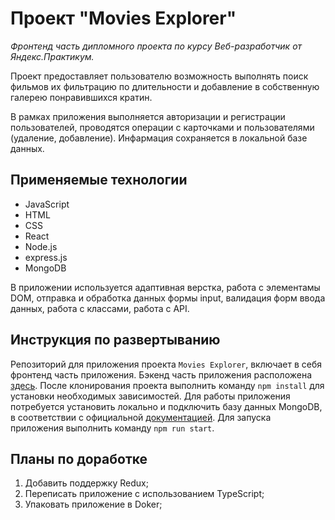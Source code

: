 # Проект "Movies Explorer"
  _Фронтенд часть дипломного проекта по курсу Веб-разработчик от Яндекс.Практикум._
  
  Проект предоставляет пользователю возможность выполнять поиск фильмов их фильтрацию по длительности и добавление в собственную галерею понравившихся кратин.
  
  В рамках приложения выполняется авторизации и регистрации пользователей, проводятся операции с карточками и пользователями (удаление, добавление).
  Инфармация сохраняется в локальной базе данных. 

## Применяемые технологии
* JavaScript
* HTML
* CSS
* React
* Node.js
* express.js
* MongoDB

В приложении используется адаптивная верстка, работа с элементамы DOM, отправка и обработка данных формы input, валидация форм ввода данных, работа с классами, работа с API.

## Инструкция по развертыванию

  Репозиторий для приложения проекта `Movies Explorer`, включает в себя фронтенд часть приложения.
  Бэкенд часть приложения расположена [здесь](https://github.com/TakoSushi/movies-explorer-api).
  После клонирования проекта выполнить команду ```npm install``` для установки необходимых зависимостей.
  Для работы приложения потребуется установить локально и подключить базу данных MongoDB, в соответствии с официальной [документацией](https://www.mongodb.com/docs/).
  Для запуска приложения выполнить команду `npm run start`.

## Планы по доработке
1. Добавить поддержку Redux;
2. Переписать приложение с использованием TypeScript;
3. Упаковать приложение в Doker;
